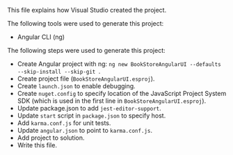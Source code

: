 This file explains how Visual Studio created the project.

The following tools were used to generate this project:
- Angular CLI (ng)

The following steps were used to generate this project:
- Create Angular project with ng: `ng new BookStoreAngularUI --defaults --skip-install --skip-git `.
- Create project file (`BookStoreAngularUI.esproj`).
- Create `launch.json` to enable debugging.
- Create `nuget.config` to specify location of the JavaScript Project System SDK (which is used in the first line in `BookStoreAngularUI.esproj`).
- Update package.json to add `jest-editor-support`.
- Update `start` script in `package.json` to specify host.
- Add `karma.conf.js` for unit tests.
- Update `angular.json` to point to `karma.conf.js`.
- Add project to solution.
- Write this file.
